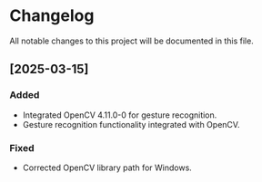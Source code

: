 # Changelog

All notable changes to this project will be documented in this file.
  
## [2025-03-15] 

### Added
- Integrated OpenCV 4.11.0-0 for gesture recognition.
- Gesture recognition functionality integrated with OpenCV.
  
### Fixed
- Corrected OpenCV library path for Windows.
